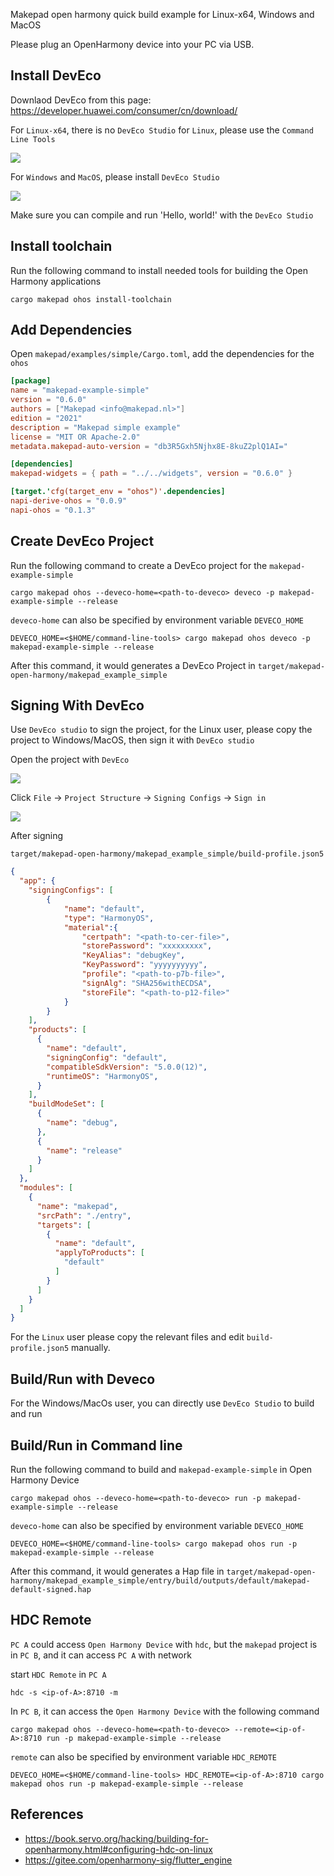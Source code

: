 Makepad open harmony quick build example for Linux-x64, Windows and MacOS

Please plug an OpenHarmony device into your PC via USB.

## Install DevEco
Downlaod DevEco from this page: <https://developer.huawei.com/consumer/cn/download/>

For `Linux-x64`, there is no `DevEco Studio` for `Linux`, please use the `Command Line Tools`

![](./pic/command-line.png)


For `Windows` and `MacOS`, please install `DevEco Studio`

![](./pic/deveco-studio.png)

Make sure you can compile and run 'Hello, world!' with the `DevEco Studio`


## Install toolchain

Run the following command to install needed tools for building the Open Harmony applications

```
cargo makepad ohos install-toolchain
```

## Add Dependencies
Open `makepad/examples/simple/Cargo.toml`, add the dependencies for the `ohos`
```toml
[package]
name = "makepad-example-simple"
version = "0.6.0"
authors = ["Makepad <info@makepad.nl>"]
edition = "2021"
description = "Makepad simple example"
license = "MIT OR Apache-2.0"
metadata.makepad-auto-version = "db3R5Gxh5Njhx8E-8kuZ2plQ1AI="

[dependencies]
makepad-widgets = { path = "../../widgets", version = "0.6.0" }

[target.'cfg(target_env = "ohos")'.dependencies]
napi-derive-ohos = "0.0.9"
napi-ohos = "0.1.3"
```

## Create DevEco Project

Run the following command to create a DevEco project for the `makepad-example-simple`

```
cargo makepad ohos --deveco-home=<path-to-deveco> deveco -p makepad-example-simple --release
```

`deveco-home` can also be specified by environment variable `DEVECO_HOME`
```
DEVECO_HOME=<$HOME/command-line-tools> cargo makepad ohos deveco -p makepad-example-simple --release
```

After this command, it would generates a DevEco Project in `target/makepad-open-harmony/makepad_example_simple`

## Signing With DevEco
Use `DevEco studio` to sign the project, for the Linux user, please copy the project to Windows/MacOS, then sign it with `DevEco studio`

Open the project with `DevEco`

![](./pic/open-prj.png)

Click `File` -> `Project Structure` -> `Signing Configs` -> `Sign in`

![](./pic/signing.png)

After signing

`target/makepad-open-harmony/makepad_example_simple/build-profile.json5`
```json
{
  "app": {
    "signingConfigs": [
        {
            "name": "default",
            "type": "HarmonyOS",
            "material":{
                "certpath": "<path-to-cer-file>",
                "storePassword": "xxxxxxxxx",
                "KeyAlias": "debugKey",
                "KeyPassword": "yyyyyyyyyy",
                "profile": "<path-to-p7b-file>",
                "signAlg": "SHA256withECDSA",
                "storeFile": "<path-to-p12-file>"
            }
        }
    ],
    "products": [
      {
        "name": "default",
        "signingConfig": "default",
        "compatibleSdkVersion": "5.0.0(12)",
        "runtimeOS": "HarmonyOS",
      }
    ],
    "buildModeSet": [
      {
        "name": "debug",
      },
      {
        "name": "release"
      }
    ]
  },
  "modules": [
    {
      "name": "makepad",
      "srcPath": "./entry",
      "targets": [
        {
          "name": "default",
          "applyToProducts": [
            "default"
          ]
        }
      ]
    }
  ]
}
```

For the `Linux` user please copy the relevant files and edit `build-profile.json5` manually.

## Build/Run with Deveco
For the Windows/MacOs user, you can directly use `DevEco Studio`  to build and run

## Build/Run in Command line
Run the following command to build and `makepad-example-simple` in Open Harmony Device

```
cargo makepad ohos --deveco-home=<path-to-deveco> run -p makepad-example-simple --release
```

`deveco-home` can also be specified by environment variable `DEVECO_HOME`
```
DEVECO_HOME=<$HOME/command-line-tools> cargo makepad ohos run -p makepad-example-simple --release
```

After this command, it would generates a Hap file  in `target/makepad-open-harmony/makepad_example_simple/entry/build/outputs/default/makepad-default-signed.hap`


## HDC Remote

`PC A` could access `Open Harmony Device` with `hdc`, but the `makepad` project is in `PC B`, and it can access `PC A` with network

start `HDC Remote` in `PC A`
```
hdc -s <ip-of-A>:8710 -m
```

In `PC B`, it can access the `Open Harmony Device` with the following command
```
cargo makepad ohos --deveco-home=<path-to-deveco> --remote=<ip-of-A>:8710 run -p makepad-example-simple --release
```
`remote` can also be specified by environment variable `HDC_REMOTE`

```
DEVECO_HOME=<$HOME/command-line-tools> HDC_REMOTE=<ip-of-A>:8710 cargo makepad ohos run -p makepad-example-simple --release
```




## References
- <https://book.servo.org/hacking/building-for-openharmony.html#configuring-hdc-on-linux>
- <https://gitee.com/openharmony-sig/flutter_engine>